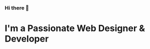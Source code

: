 ### Hi there 👋

<h1 class="title">I'm a <label class="wow slideInLeft" data-wow-duration="2s">Passionate</label> <span class="wow slideInDown" data-wow-duration="2s">Web Designer & Developer</span></h1> 

<!--
**varunharikumar/varunharikumar** is a ✨ _special_ ✨ repository because its `README.md` (this file) appears on your GitHub profile.

Here are some ideas to get you started:

- 🔭 I’m currently working on ...
- 🌱 I’m currently learning ...
- 👯 I’m looking to collaborate on ...
- 🤔 I’m looking for help with ...
- 💬 Ask me about ...
- 📫 How to reach me: ...
- 😄 Pronouns: ...
- ⚡ Fun fact: ...
-->
